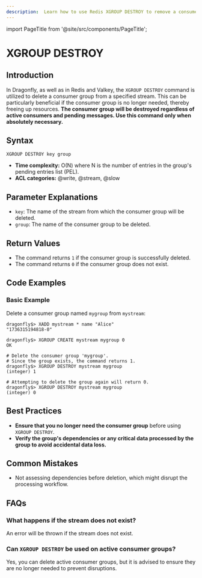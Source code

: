 ```yaml
---
description:  Learn how to use Redis XGROUP DESTROY to remove a consumer group.
---
```


import PageTitle from '@site/src/components/PageTitle';

# XGROUP DESTROY

<PageTitle title="Redis XGROUP DESTROY Command (Documentation) | Dragonfly" />

## Introduction

In Dragonfly, as well as in Redis and Valkey, the `XGROUP DESTROY` command is utilized to delete a consumer group from a specified stream.
This can be particularly beneficial if the consumer group is no longer needed, thereby freeing up resources.
**The consumer group will be destroyed regardless of active consumers and pending messages.
Use this command only when absolutely necessary.**

## Syntax

```shell
XGROUP DESTROY key group
```

- **Time complexity:** O(N) where N is the number of entries in the group's pending entries list (PEL).
- **ACL categories:** @write, @stream, @slow

## Parameter Explanations

- `key`: The name of the stream from which the consumer group will be deleted.
- `group`: The name of the consumer group to be deleted.

## Return Values

- The command returns `1` if the consumer group is successfully deleted.
- The command returns `0` if the consumer group does not exist.

## Code Examples

### Basic Example

Delete a consumer group named `mygroup` from `mystream`:

```shell
dragonfly$> XADD mystream * name "Alice"
"1736315194818-0"

dragonfly$> XGROUP CREATE mystream mygroup 0
OK

# Delete the consumer group 'mygroup'.
# Since the group exists, the command returns 1.
dragonfly$> XGROUP DESTROY mystream mygroup
(integer) 1

# Attempting to delete the group again will return 0.
dragonfly$> XGROUP DESTROY mystream mygroup
(integer) 0
```

## Best Practices

- **Ensure that you no longer need the consumer group** before using `XGROUP DESTROY`.
- **Verify the group's dependencies or any critical data processed by the group to avoid accidental data loss.**

## Common Mistakes

- Not assessing dependencies before deletion, which might disrupt the processing workflow.

## FAQs

### What happens if the stream does not exist?

An error will be thrown if the stream does not exist.

### Can `XGROUP DESTROY` be used on active consumer groups?

Yes, you can delete active consumer groups, but it is advised to ensure they are no longer needed to prevent disruptions.
